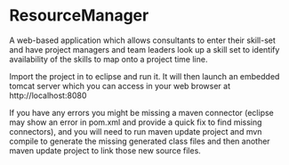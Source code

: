 # ResourceManager
A web-based application which allows consultants to enter their skill-set and have project managers and team leaders look up a skill set to identify availability of the skills to map onto a project time line.

Import the project in to eclipse and run it.
It will then launch an embedded tomcat server which you can access in your web browser at http://localhost:8080

If you have any errors you might be missing a maven connector (eclipse may show an error in pom.xml and provide a quick fix to find missing connectors), and you will need to run maven update project and mvn compile to generate the missing generated class files and then another maven update project to link those new source files.
